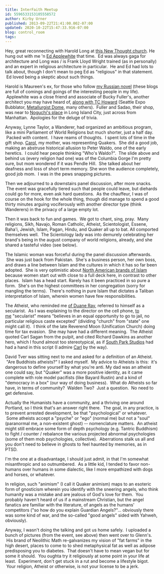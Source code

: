 ```yaml
---
title: InterFaith Meetup
id: 5596533153105558572
author: Kirby Urner
published: 2013-09-22T21:41:00.002-07:00
updated: 2020-10-22T15:47:33.916-07:00
blog: control_room
tags: 
---
```


[](https://www.flickr.com/photos/kirbyurner/albums/72157635788796054)

Hey, great reconnecting with Harold Long at [this New Thought church](http://www.newthoughtcsl.org/). He hung out with me 'n [Ed Applewhite](http://mybizmo.blogspot.com/2005/02/ayatollah-of-tetrahedron.html) that time.  Ed was always gaga for architecture and Long was / is Frank Lloyd Wright trained (as in personally) and an expert in religious architecture in particular.  He and Ed had lots to talk about, though I don't mean to peg Ed as "religious" in that statement.  Ed loved being a skeptic about such things.

Harold is Maureen's ex, for those who follow [my Russian novel](http://worldgame.blogspot.com/2005/02/methodist-morning.html) (these blogs are full of comings and goings of the interesting people in my life).  Applewhite was a close friend and associate of Bucky Fuller's, another architect you may have heard of, [along with TC Howard](http://controlroom.blogspot.com/2011/10/toward-history-of-domes.html) (Seattle Expo Bubblator, [Metallurgist Dome](http://www.flickr.com/photos/17157315@N00/6834704198/in/set-72157629206299498/), many others).  Fuller and Sadao, their shop, was near to [Noguchi's place](http://controlroom.blogspot.com/2006/10/musical-event-noguchi-museum.html) in Long Island City, just across from Manhattan.  Apologies for the deluge of trivia.

Anyway, Lynne Taylor, a Wanderer, had organized an ambitious program, like a mini Parliament of World Religions but much shorter, just a half day.  Packed with content.  I have reams of thoughts.  I spent lots of time in the gift shop.
[](http://controlroom.blogspot.com/2013/10/carol-addresses-thirsters.html)
[Carol](http://controlroom.blogspot.com/2013/10/carol-addresses-thirsters.html), my mother, was representing Quakers.  She did a good job, making an abstruse historical allusion to Peter Waldo, one of the early heretics.  I could hear people thinking "Who's Waldo?".  The slide above and behind us (every religion had one) was of the Columbia Gorge I'm pretty sure, but mom wondered if it was Pendle Hill.  She talked about her deafness and loss of short term memory. She won the audience completely, good job mom.  I was in the pews snapping pictures.

Then we adjourned to a downstairs panel discussion, after more snacks.  The event was gracefully tiered such that people could leave, but diehards could go for more, even ask hard questions.  As the chauffeur, I was of course on the hook for the whole thing, though did manage to spend a good thirty minutes arguing vociferously with another director type (think Wanderers) in the privacy of a large empty lot. 

Then it was back to fun and games.  We got to chant, sing, pray.  Many religions, Sikh, Navajo, Roman Catholic, Atheist, Scientologist, Essene, Baha'i, Jewish, Islam, Pagan, Hindu, and Quaker all up to bat. All comported themselves well.  The Scientology lady was into demurely celebrating her brand's being in the august company of world religions, already, and she shared a tasteful video (see below).

The Islamic woman was forceful during the panel discussion afterwards.  She was just back from Pakistan.  She's a business person, her own boss, and draws a line between Islam and the cultures in which it has so far been adopted.  She is very optimistic about [North American brands of Islam ](http://controlroom.blogspot.com/2007/08/liberal-islam.html)because women start out with close to a full deck here, in contrast to other places.  Islam has a head start. Rarely has it been practiced in so pure a form.  She's on the highest committees in her congregation (sorry for mangling the terms).  There's nothing in pure Islam that dictates a Taliban interpretation of Islam, wherein women have few responsibilities.

The Atheist, who reminded me [of Duane Ray](http://worldgame.blogspot.com/2011/01/wanderers-20100119.html), referred to himself as a secularist.  As I was explaining to the director on the cell phone, [to me](http://mybizmo.blogspot.com/2006/11/about-secularism.html) "secularist" means "believes in an equal opportunity to go to jail, no particular religious caste excepted" (dividing "church" from "state" one might call it).  I think of the late Reverend Moon (Unification Church) doing time for tax evasion.  She may have had a different meaning.  The Atheist quoted Carl Sagan from the pulpit, and cited Richard Dawkins as another hero, which I found almost too stereotypical, as if [South Park Studios](http://worldgame.blogspot.com/2004/12/team-america-world-police-movie-review_04.html) had had a hand in this script (I admire [Carl](http://controlroom.blogspot.com/2009/06/taking-inventory.html) by the way).

David Tver was sitting next to me and asked for a definition of an Atheist.  "Are Buddhists atheists?" I asked myself.  My advice to Atheists is this:  it's dangerous to define yourself by what you're anti. My dad was an atheist one could say, but "Quaker" was a more positive identity, as it came complete with role model pacifists (like Bayard Rustin) and a kind of "democracy in a box" (our way of doing business).  What do Atheists so far have, in terms of community?  Walden Two?  Just a question.  No need to get defensive. 

Actually the Humanists have a community, and a thriving one around Portland, so I think that's an answer right there.  The goal, in any practice, is to prevent arrested development, be that "psychological" or whatever.  Some atheists accept a "psyche" or "ego" (normal me) but not a "soul" (paranormal me, a non-existent ghost) -- nomenclature matters.  An atheist might still embrace some form of depth psychology (e.g. Tantric Buddhism) to fight / counter / rebalance the various projected abnormal psychologies (some of them mob psychologies, collective).  Aberrations stalk us all and you don't need to believe in ghosts to feel haunted by memories, as in PTSD.

I'm the one at a disadvantage, I should just admit, in that I'm somewhat misanthropic and so outnumbered.  As a little kid, I tended to favor non-humans over humans in some dialectic, like I more empathized with dogs and horses, or whatever. 

In religion, such "animism" (I call it Quaker animism) maps to an esoteric form of gnosticism wherein you identify with the sneering angels, who think humanity was a mistake and are jealous of God's love for them.  You probably haven't heard of us if a mainstream Christian, but the angel fanatics are familiar with the literature, of angels as the humans' competitors ("so how do you explain Guardian Angels?"... obviously there was some kind of war, and the so-called "good angels" sided with Yahweh, obviously).

Anyway, I wasn't doing the talking and got us home safely.  I uploaded a bunch of pictures (from the event, see above) then went over to Glenn's.  His brand of Neolithic Math re-galvanizes my vision of "fat farms" in the high desert, places to come to to shed metaphysical fat as well as adipose predisposing you to diabetes.  That doesn't have to mean vegan but for some it should.  You oughta try it religiously at some point in your life at least.  Experiment, don't get stuck in a rut and become a lifestyle bigot.  Your religion, Atheist or otherwise, is not your license to be a jerk.
